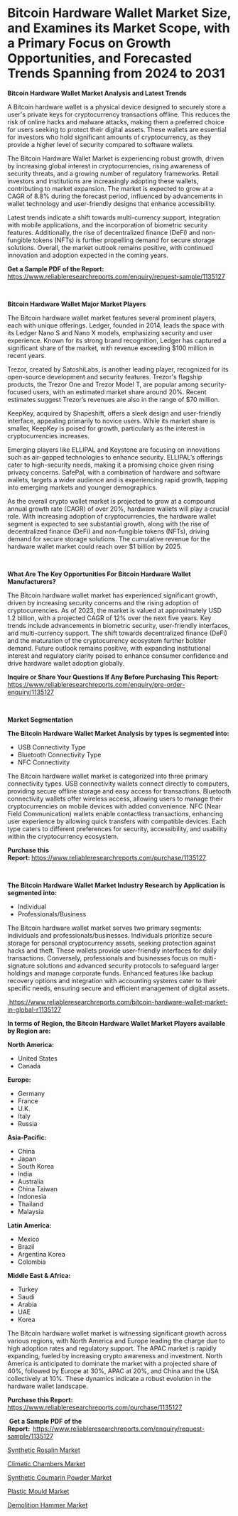 <p><h1>Bitcoin Hardware Wallet Market Size, and Examines its Market Scope, with a Primary Focus on Growth Opportunities, and Forecasted Trends Spanning from 2024 to 2031</h1></p><p><strong>Bitcoin Hardware Wallet Market Analysis and Latest Trends</strong></p>
<p><p>A Bitcoin hardware wallet is a physical device designed to securely store a user's private keys for cryptocurrency transactions offline. This reduces the risk of online hacks and malware attacks, making them a preferred choice for users seeking to protect their digital assets. These wallets are essential for investors who hold significant amounts of cryptocurrency, as they provide a higher level of security compared to software wallets.</p><p>The Bitcoin Hardware Wallet Market is experiencing robust growth, driven by increasing global interest in cryptocurrencies, rising awareness of security threats, and a growing number of regulatory frameworks. Retail investors and institutions are increasingly adopting these wallets, contributing to market expansion. The market is expected to grow at a CAGR of 8.8% during the forecast period, influenced by advancements in wallet technology and user-friendly designs that enhance accessibility.</p><p>Latest trends indicate a shift towards multi-currency support, integration with mobile applications, and the incorporation of biometric security features. Additionally, the rise of decentralized finance (DeFi) and non-fungible tokens (NFTs) is further propelling demand for secure storage solutions. Overall, the market outlook remains positive, with continued innovation and adoption expected in the coming years.</p></p>
<p><strong>Get a Sample PDF of the Report:&nbsp;</strong> <a href="https://www.reliableresearchreports.com/enquiry/request-sample/1135127?utm_campaign=115&utm_medium=2&utm_source=Github&utm_content=ia&utm_term=20122024&utm_id=bitcoin-hardware-wallet">https://www.reliableresearchreports.com/enquiry/request-sample/1135127</a></p>
<p>&nbsp;</p>
<p><strong>Bitcoin Hardware Wallet Major Market Players</strong></p>
<p><p>The Bitcoin hardware wallet market features several prominent players, each with unique offerings. Ledger, founded in 2014, leads the space with its Ledger Nano S and Nano X models, emphasizing security and user experience. Known for its strong brand recognition, Ledger has captured a significant share of the market, with revenue exceeding $100 million in recent years.</p><p>Trezor, created by SatoshiLabs, is another leading player, recognized for its open-source development and security features. Trezor's flagship products, the Trezor One and Trezor Model T, are popular among security-focused users, with an estimated market share around 20%. Recent estimates suggest Trezor’s revenues are also in the range of $70 million.</p><p>KeepKey, acquired by Shapeshift, offers a sleek design and user-friendly interface, appealing primarily to novice users. While its market share is smaller, KeepKey is poised for growth, particularly as the interest in cryptocurrencies increases.</p><p>Emerging players like ELLIPAL and Keystone are focusing on innovations such as air-gapped technologies to enhance security. ELLIPAL’s offerings cater to high-security needs, making it a promising choice given rising privacy concerns. SafePal, with a combination of hardware and software wallets, targets a wider audience and is experiencing rapid growth, tapping into emerging markets and younger demographics.</p><p>As the overall crypto wallet market is projected to grow at a compound annual growth rate (CAGR) of over 20%, hardware wallets will play a crucial role. With increasing adoption of cryptocurrencies, the hardware wallet segment is expected to see substantial growth, along with the rise of decentralized finance (DeFi) and non-fungible tokens (NFTs), driving demand for secure storage solutions. The cumulative revenue for the hardware wallet market could reach over $1 billion by 2025.</p></p>
<p>&nbsp;</p>
<p><strong>What Are The Key Opportunities For Bitcoin Hardware Wallet Manufacturers?</strong></p>
<p><p>The Bitcoin hardware wallet market has experienced significant growth, driven by increasing security concerns and the rising adoption of cryptocurrencies. As of 2023, the market is valued at approximately USD 1.2 billion, with a projected CAGR of 12% over the next five years. Key trends include advancements in biometric security, user-friendly interfaces, and multi-currency support. The shift towards decentralized finance (DeFi) and the maturation of the cryptocurrency ecosystem further bolster demand. Future outlook remains positive, with expanding institutional interest and regulatory clarity poised to enhance consumer confidence and drive hardware wallet adoption globally.</p></p>
<p><strong>Inquire or Share Your Questions If Any Before Purchasing This Report:</strong> <a href="https://www.reliableresearchreports.com/enquiry/pre-order-enquiry/1135127?utm_campaign=115&utm_medium=2&utm_source=Github&utm_content=ia&utm_term=20122024&utm_id=bitcoin-hardware-wallet">https://www.reliableresearchreports.com/enquiry/pre-order-enquiry/1135127</a></p>
<p>&nbsp;</p>
<p><strong>Market Segmentation</strong></p>
<p><strong>The Bitcoin Hardware Wallet Market Analysis by types is segmented into:</strong></p>
<p><ul><li>USB Connectivity Type</li><li>Bluetooth Connectivity Type</li><li>NFC Connectivity</li></ul></p>
<p><p>The Bitcoin hardware wallet market is categorized into three primary connectivity types. USB connectivity wallets connect directly to computers, providing secure offline storage and easy access for transactions. Bluetooth connectivity wallets offer wireless access, allowing users to manage their cryptocurrencies on mobile devices with added convenience. NFC (Near Field Communication) wallets enable contactless transactions, enhancing user experience by allowing quick transfers with compatible devices. Each type caters to different preferences for security, accessibility, and usability within the cryptocurrency ecosystem.</p></p>
<p><strong>Purchase this Report:&nbsp;</strong><a href="https://www.reliableresearchreports.com/purchase/1135127?utm_campaign=115&utm_medium=2&utm_source=Github&utm_content=ia&utm_term=20122024&utm_id=bitcoin-hardware-wallet">https://www.reliableresearchreports.com/purchase/1135127</a></p>
<p>&nbsp;</p>
<p><strong>The Bitcoin Hardware Wallet Market Industry Research by Application is segmented into:</strong></p>
<p><ul><li>Individual</li><li>Professionals/Business</li></ul></p>
<p><p>The Bitcoin hardware wallet market serves two primary segments: individuals and professionals/businesses. Individuals prioritize secure storage for personal cryptocurrency assets, seeking protection against hacks and theft. These wallets provide user-friendly interfaces for daily transactions. Conversely, professionals and businesses focus on multi-signature solutions and advanced security protocols to safeguard larger holdings and manage corporate funds. Enhanced features like backup recovery options and integration with accounting systems cater to their specific needs, ensuring secure and efficient management of digital assets.</p></p>
<p><a href="https://www.reliableresearchreports.com/bitcoin-hardware-wallet-market-in-global-r1135127?utm_campaign=115&utm_medium=2&utm_source=Github&utm_content=ia&utm_term=20122024&utm_id=bitcoin-hardware-wallet">&nbsp;https://www.reliableresearchreports.com/bitcoin-hardware-wallet-market-in-global-r1135127</a></p>
<p><strong>In terms of Region, the Bitcoin Hardware Wallet Market Players available by Region are:</strong></p>
<p>
    <p> <strong> North America: </strong>
        <ul>
            <li>United States</li>
            <li>Canada</li>
        </ul>
        </p> 
    <p> <strong> Europe: </strong>
        <ul>
            <li>Germany</li>
            <li>France</li>
            <li>U.K.</li>
            <li>Italy</li>
            <li>Russia</li>
        </ul>
        </p> 
    <p> <strong> Asia-Pacific: </strong>
        <ul>
            <li>China</li>
            <li>Japan</li>
            <li>South Korea</li>
            <li>India</li>
            <li>Australia</li>
            <li>China Taiwan</li>
            <li>Indonesia</li>
            <li>Thailand</li>
            <li>Malaysia</li>
        </ul>
        </p> 
    <p> <strong> Latin America: </strong>
        <ul>
            <li>Mexico</li>
            <li>Brazil</li>
            <li>Argentina Korea</li>
            <li>Colombia</li>
        </ul>
        </p> 
    <p> <strong> Middle East & Africa: </strong>
        <ul>
            <li>Turkey</li>
            <li>Saudi</li>
            <li>Arabia</li>
            <li>UAE</li>
            <li>Korea</li>
        </ul>
    </p>
    </p>
<p><p>The Bitcoin hardware wallet market is witnessing significant growth across various regions, with North America and Europe leading the charge due to high adoption rates and regulatory support. The APAC market is rapidly expanding, fueled by increasing crypto awareness and investment. North America is anticipated to dominate the market with a projected share of 40%, followed by Europe at 30%, APAC at 20%, and China and the USA collectively at 10%. These dynamics indicate a robust evolution in the hardware wallet landscape.</p></p>
<p><strong>Purchase this Report: </strong><a href="https://www.reliableresearchreports.com/purchase/1135127?utm_campaign=115&utm_medium=2&utm_source=Github&utm_content=ia&utm_term=20122024&utm_id=bitcoin-hardware-wallet">https://www.reliableresearchreports.com/purchase/1135127</a></p>
<p>&nbsp;<strong>Get a Sample PDF of the Report:&nbsp;&nbsp;</strong><a href="https://www.reliableresearchreports.com/enquiry/request-sample/1135127?utm_campaign=115&utm_medium=2&utm_source=Github&utm_content=ia&utm_term=20122024&utm_id=bitcoin-hardware-wallet">https://www.reliableresearchreports.com/enquiry/request-sample/1135127</a></p>
<p><strong></strong></p>
<p><p><a href="https://github.com/gerdabatiskzv9/Market-Research-Report-List-1/blob/main/synthetic-rosalin-market.md?utm_campaign=115&utm_medium=2&utm_source=Github&utm_content=ia&utm_term=20122024&utm_id=bitcoin-hardware-wallet">Synthetic Rosalin Market</a></p><p><a href="https://www.linkedin.com/pulse/exploring-144-growth-climatic-chambers-market-2031-key-trends-vcaee?utm_campaign=115&utm_medium=2&utm_source=Github&utm_content=ia&utm_term=20122024&utm_id=bitcoin-hardware-wallet">Climatic Chambers Market</a></p><p><a href="https://github.com/JakirUddin651/Market-Research-Report-List-1/blob/main/synthetic-coumarin-powder-market.md?utm_campaign=115&utm_medium=2&utm_source=Github&utm_content=ia&utm_term=20122024&utm_id=bitcoin-hardware-wallet">Synthetic Coumarin Powder Market</a></p><p><a href="https://www.linkedin.com/pulse/charting-future-comprehensive-analysis-global-plastic-mould-market-x8wye?utm_campaign=115&utm_medium=2&utm_source=Github&utm_content=ia&utm_term=20122024&utm_id=bitcoin-hardware-wallet">Plastic Mould Market</a></p><p><a href="https://www.linkedin.com/pulse/demolition-hammer-industry-outlook-20242031-revenue-growth-9hqme?utm_campaign=115&utm_medium=2&utm_source=Github&utm_content=ia&utm_term=20122024&utm_id=bitcoin-hardware-wallet">Demolition Hammer Market</a></p></p>